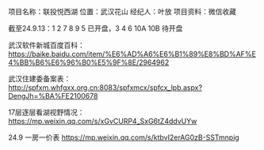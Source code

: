 项目名称：联投悦西湖
位置：武汉花山
经纪人：叶放
项目资料：微信收藏

截至24.9.13：1 2 7 8 9 5 已开盘，3 4 6 10A 10B 待开盘

武汉软件新城百度百科：https://baike.baidu.com/item/%E6%AD%A6%E6%B1%89%E8%BD%AF%E4%BB%B6%E6%96%B0%E5%9F%8E/2964962

武汉住建委备案表：http://spfxm.whfgxx.org.cn:8083/spfxmcx/spfcx_lpb.aspx?DengJh=%BA%FE2100678

17层逐层看湖视野情况：https://mp.weixin.qq.com/s/xGvCURP4_SxG6tZ4ddvUYw

24.9 一房一价表 https://mp.weixin.qq.com/s/ktbvI2erAG0zB-SSTmnpig
